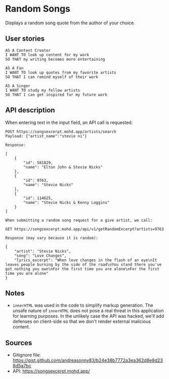 # Random Songs

Displays a random song quote from the author of your choice.

## User stories 

```
AS A Content Creator
I WANT TO look up content for my work 
SO THAT my writing becomes more entertaining

AS A Fan
I WANT TO look up quotes from my favorite artists
SO THAT I can remind myself of their work

AS A Singer 
I WANT TO study my fellow artists
SO THAT I can get inspired for my future work 
```

## API description

When entering text in the input field, an API call is requested:

```
POST https://songsexcerpt.mohd.app/artists/search
Payload: {"artist_name":"stevie ni"}

Response: 

[
    {
        "id": 581829,
        "name": "Elton John & Stevie Nicks"
    },
    {
        "id": 9763,
        "name": "Stevie Nicks"
    },
    {
        "id": 114625,
        "name": "Stevie Nicks & Kenny Loggins"
    }
]

When submitting a random song request for a give artist, we call:

GET https://songsexcerpt.mohd.app/api/v1/getRandomExcerpt?artists=9763

Response (may vary because it is random):

{
    "artist": "Stevie Nicks",
    "song": "Love Changes",
    "lyrics_excerpt": "When love changes in the flash of an eye\nIt leaves people burning by the side of the road\nYou stand there you've got nothing you own\nFor the first time you are alone\nFor the first time you are alone"
}
```

## Notes 

- `innerHTML` was used in the code to simplify markup generation. The unsafe nature of `innerHTML` does not pose a real threat in this application for learning purposes. In the unlikely case the API was hacked, we'll add defenses on client-side so that we don't render external malicious content.

## Sources  

- Gitignore file: https://gist.github.com/andreasonny83/b24e38b7772a3ea362d8e8d238d5a7bc 
- API: https://songsexcerpt.mohd.app/
